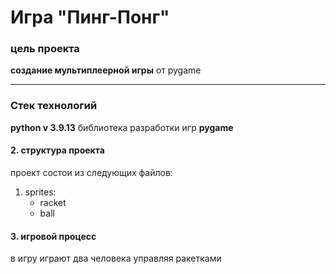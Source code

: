 # Игра "Пинг-Понг"

### цель проекта
**создание мультиплеерной игры** от pygame

---
### Стек технологий
**python v 3.9.13**
библиотека разработки игр **pygame**

#### 2. структура проекта
проект состои из следующих файлов:
1. sprites:
	- racket
	- ball

####  3. игровой процесс
в игру играют два человека управляя ракетками


